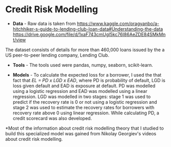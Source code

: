 # Credit Risk Modelling


* **Data** - Raw data is taken from https://www.kaggle.com/pragyanbo/a-hitchhiker-s-guide-to-lending-club-loan-data#Understanding-the-data <br/>
https://drive.google.com/file/d/1xaF743cmUgI5kc76I86AeZDE84SMkMnt/view

The dataset consists of details for more than 460,000 loans issued by the a US peer-to-peer lending company, Lending Club.

* **Tools** - The tools used were pandas, numpy, seaborn, scikit-learn.

* **Models** - To calculate the expected loss for a borrower, I used the that fact that *EL = PD x LGD x EAD*, where PD is probability of default, LGD is loss given default and EAD is exposure at default. PD was modelled using a logistic regression and EAD was modelled using a linear regression. LGD was modelled in two stages: stage 1 was used to predict if the recovery rate is 0 or not using a logistic regression and stage 2 was used to estimate the recovery rates for borrowers with recovery rate above 0 using linear regression. While calculating PD, a credit scorecard was also developed.


*Most of the information about credit risk modelling theory that I studied to build this specialized model was gained from Nikolay Georgiev's videos about credit risk modelling.
